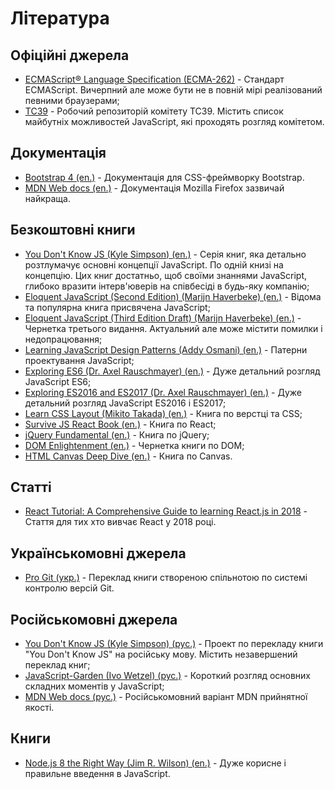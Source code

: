 # Література

## Офіційні джерела
- [ECMAScript® Language Specification (ECMA-262)](https://www.ecma-international.org/ecma-262/) - Стандарт ECMAScript. Вичерпний але може бути не в повній мірі реалізований певними браузерами;
- [TC39](https://github.com/tc39/ecma262) - Робочий репозиторій комітету TC39. Містить список майбутніх можливостей JavaScript, які проходять розгляд комітетом.

## Документація
- [Bootstrap 4 (en.)](https://getbootstrap.com/) - Документація для CSS-фреймворку Bootstrap.
- [MDN Web docs (en.)](https://developer.mozilla.org/en-US/docs/Web/JavaScript/Guide/Introduction) - Документація Mozilla Firefox зазвичай найкраща.

## Безкоштовні книги
- [You Don't Know JS (Kyle Simpson) (en.)](https://github.com/getify/You-Dont-Know-JS) - Серія книг, яка детально розтлумачує основні концепції JavaScript. По одній книзі на концепцію. Цих книг достатньо, щоб своїми знаннями JavaScript, глибоко вразити інтерв'юверів на співбесіді в будь-яку компанію;
- [Eloquent JavaScript (Second Edition) (Marijn Haverbeke) (en.)](https://eloquentjavascript.net/) - Відома та популярна книга присвячена JavaScript;
- [Eloquent JavaScript (Third Edition Draft) (Marijn Haverbeke) (en.)](https://eloquentjavascript.net/3rd_edition/) - Чернетка третього видання. Актуальний але може містити помилки і недопрацювання;
- [Learning JavaScript Design Patterns (Addy Osmani) (en.)](https://addyosmani.com/resources/essentialjsdesignpatterns/book/) - Патерни проектування JavaScript;
- [Exploring ES6 (Dr. Axel Rauschmayer) (en.)](http://exploringjs.com/es6/index.html) - Дуже детальний розгляд JavaScript ES6;
- [Exploring ES2016 and ES2017 (Dr. Axel Rauschmayer) (en.)](http://exploringjs.com/es2016-es2017/index.html) - Дуже детальний розгляд JavaScript ES2016 і ES2017;
- [Learn CSS Layout (Mikito Takada) (en.)](http://book.mixu.net/css/single-page.html) - Книга по верстці та CSS;
- [Survive JS React Book (en.)](https://survivejs.com/react/introduction/) - Книга по React;
- [jQuery Fundamental (en.)](http://jqfundamentals.com/) - Книга по jQuery;
- [DOM Enlightenment (en.)](http://domenlightenment.com/) - Чернетка книги по DOM;
- [HTML Canvas Deep Dive (en.)](https://joshondesign.com/p/books/canvasdeepdive/toc.html) - Книга по Canvas.

## Статті
- [React Tutorial: A Comprehensive Guide to learning React.js in 2018](https://tylermcginnis.com/reactjs-tutorial-a-comprehensive-guide-to-building-apps-with-react/) - Стаття для тих хто вивчає React у 2018 році.

## Українськомовні джерела
- [Pro Git (укр.)](https://git-scm.com/book/uk/v2) - Переклад книги створеною спільнотою по системі контролю версій Git.

## Російськомовні джерела
- [You Don't Know JS (Kyle Simpson) (рус.)](https://github.com/azat-io/you-dont-know-js-ru) - Проект по перекладу книги "You Don't Know JS" на російську мову. Містить незавершений переклад книг;
- [JavaScript-Garden (Ivo Wetzel) (рус.)](http://bonsaiden.github.io/JavaScript-Garden/ru/) - Короткий розгляд основних складних моментів у JavaScript;
- [MDN Web docs (рус.)](https://developer.mozilla.org/ru/docs/Web/JavaScript/Guide/%D0%92%D0%B2%D0%B5%D0%B4%D0%B5%D0%BD%D0%B8%D0%B5_%D0%B2_JavaScript) - Російськомовний варіант MDN прийнятної якості.

## Книги
- [Node.js 8 the Right Way (Jim R. Wilson) (en.)](https://pragprog.com/book/jwnode2/node-js-8-the-right-way) - Дуже корисне і правильне введення в JavaScript.
